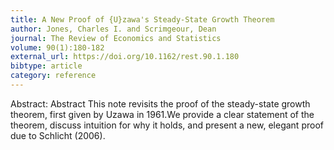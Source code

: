 ```yaml
---
title: A New Proof of {U}zawa's Steady-State Growth Theorem
author: Jones, Charles I. and Scrimgeour, Dean
journal: The Review of Economics and Statistics
volume: 90(1):180-182
external_url: https://doi.org/10.1162/rest.90.1.180
bibtype: article
category: reference
---
```

Abstract:  Abstract This note revisits the proof of the steady-state growth theorem, first given by Uzawa in 1961.We provide a clear statement of the theorem, discuss intuition for why it holds, and present a new, elegant proof due to Schlicht (2006). 
